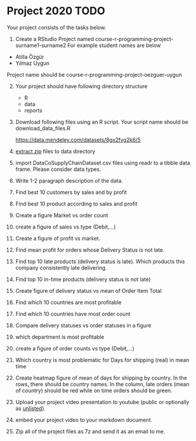 # Project 2020 TODO

Your project consists of the tasks below.



01. Create a RStudio Project named course-r-programming-project-surname1-surname2
For example student names are below
- Atilla Özgür
- Yılmaz Uygun

Project name should be course-r-programming-project-oezguer-uygun

02. Your project should have following directory structure

	- R
	- data
	- reports

03. Download following files using an R script. 
Your script name should be download_data_files.R

	https://data.mendeley.com/datasets/8gx2fvg2k6/5

04. [extract zip](https://www.rdocumentation.org/packages/utils/versions/3.6.2/topics/unzip) files to data directory

05. import DataCoSupplyChainDataset.csv files using readr to a tibble data frame.
Please consider data types.

06. Write 1-2 paragraph description of the data.

07. Find best 10 customers by sales and by profit

08. Find best 10 product according to sales and profit

09. Create a figure Market vs order count

10. create a figure of sales vs type (Debit,...)

11. Create a figure of profit vs market.

12. Find mean profit for orders whose Delivery Status is not late. 

13. Find top 10 late products (delivery status is late).
Which products this company consistently late delivering.

14. Find top 10 in-time products (delivery status is not late)

15. Create figure of delivery status vs mean of Order Item Total

16. Find which 10 countries are most profitable

17. Find which 10 countries have most order count

18. Compare delivery statuses vs order statuses in a figure

19. which department is most profitable

20. create a figure of order counts vs type (Debit,...)


21. Which country is most problematic for Days for shipping (real) in mean time

22. Create heatmap figure of mean of days for shipping by country.
In the rows, there should be country names.
In the column, late orders (mean of country) should be red while on time orders should be green.

23. Upload your project video presentation to youtube (public or optionally as [unlisted](https://support.google.com/youtube/answer/157177?co=GENIE.Platform%3DDesktop&hl=en)).

24. embed your project video to your markdown document.

25. Zip all of the project files as 7z and send it as an email to me.

